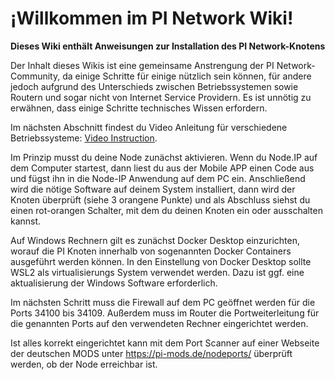 # ¡Willkommen im PI Network Wiki!

**Dieses Wiki enthält Anweisungen zur Installation des PI Network-Knotens**

Der Inhalt dieses Wikis ist eine gemeinsame Anstrengung der PI Network-Community, da einige Schritte für einige nützlich sein können, für andere jedoch aufgrund des Unterschieds zwischen Betriebssystemen sowie Routern und sogar nicht von Internet Service Providern. Es ist unnötig zu erwähnen, dass einige Schritte technisches Wissen erfordern.

Im nächsten Abschnitt findest du Video Anleitung für verschiedene Betriebssysteme: [Video Instruction](https://github.com/pi-node/instructions/wiki/(DE)-Video-Instruktionen). 

Im Prinzip musst du deine Node zunächst aktivieren. Wenn du Node.IP auf dem Computer startest, dann liest du aus der Mobile APP einen Code aus und fügst ihn in die Node-IP Anwendung auf dem PC ein. Anschließend wird die nötige Software auf deinem System installiert, dann wird der Knoten überprüft (siehe 3 orangene Punkte) und als Abschluss siehst du einen rot-orangen Schalter, mit dem du deinen Knoten ein oder ausschalten kannst. 

Auf Windows Rechnern gilt es zunächst Docker Desktop einzurichten, worauf die PI Knoten innerhalb von sogenannten Docker Containers ausgeführt werden können. In den Einstellung von Docker Desktop sollte WSL2 als virtualisierungs System verwendet werden. Dazu ist ggf. eine aktualisierung der Windows Software erforderlich. 

Im nächsten Schritt muss die Firewall auf dem PC geöffnet werden für die Ports 34100 bis 34109. Außerdem muss im Router die Portweiterleitung für die genannten Ports auf den verwendeten Rechner eingerichtet werden. 

Ist alles korrekt eingerichtet kann mit dem Port Scanner auf einer Webseite der deutschen MODS unter https://pi-mods.de/nodeports/ überprüft werden, ob der Node erreichbar ist. 